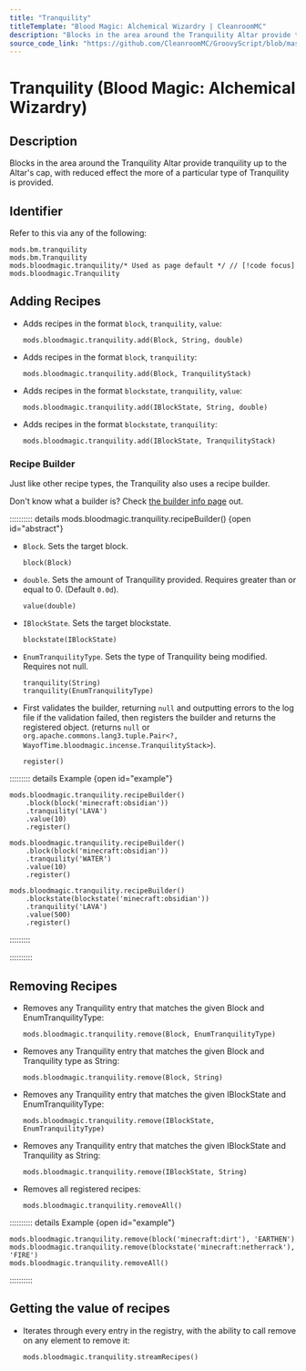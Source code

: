 ```yaml
---
title: "Tranquility"
titleTemplate: "Blood Magic: Alchemical Wizardry | CleanroomMC"
description: "Blocks in the area around the Tranquility Altar provide tranquility up to the Altar's cap, with reduced effect the more of a particular type of Tranquility is provided."
source_code_link: "https://github.com/CleanroomMC/GroovyScript/blob/master/src/main/java/com/cleanroommc/groovyscript/compat/mods/bloodmagic/Tranquility.java"
---
```


# Tranquility (Blood Magic: Alchemical Wizardry)

## Description

Blocks in the area around the Tranquility Altar provide tranquility up to the Altar's cap, with reduced effect the more of a particular type of Tranquility is provided.

## Identifier

Refer to this via any of the following:

```groovy:no-line-numbers {3}
mods.bm.tranquility
mods.bm.Tranquility
mods.bloodmagic.tranquility/* Used as page default */ // [!code focus]
mods.bloodmagic.Tranquility
```


## Adding Recipes

- Adds recipes in the format `block`, `tranquility`, `value`:

    ```groovy:no-line-numbers
    mods.bloodmagic.tranquility.add(Block, String, double)
    ```

- Adds recipes in the format `block`, `tranquility`:

    ```groovy:no-line-numbers
    mods.bloodmagic.tranquility.add(Block, TranquilityStack)
    ```

- Adds recipes in the format `blockstate`, `tranquility`, `value`:

    ```groovy:no-line-numbers
    mods.bloodmagic.tranquility.add(IBlockState, String, double)
    ```

- Adds recipes in the format `blockstate`, `tranquility`:

    ```groovy:no-line-numbers
    mods.bloodmagic.tranquility.add(IBlockState, TranquilityStack)
    ```


### Recipe Builder

Just like other recipe types, the Tranquility also uses a recipe builder.

Don't know what a builder is? Check [the builder info page](../../groovy/builder.md) out.

:::::::::: details mods.bloodmagic.tranquility.recipeBuilder() {open id="abstract"}
- `Block`. Sets the target block.

    ```groovy:no-line-numbers
    block(Block)
    ```

- `double`. Sets the amount of Tranquility provided. Requires greater than or equal to 0. (Default `0.0d`).

    ```groovy:no-line-numbers
    value(double)
    ```

- `IBlockState`. Sets the target blockstate.

    ```groovy:no-line-numbers
    blockstate(IBlockState)
    ```

- `EnumTranquilityType`. Sets the type of Tranquility being modified. Requires not null.

    ```groovy:no-line-numbers
    tranquility(String)
    tranquility(EnumTranquilityType)
    ```

- First validates the builder, returning `null` and outputting errors to the log file if the validation failed, then registers the builder and returns the registered object. (returns `null` or `org.apache.commons.lang3.tuple.Pair<?, WayofTime.bloodmagic.incense.TranquilityStack>`).

    ```groovy:no-line-numbers
    register()
    ```

::::::::: details Example {open id="example"}
```groovy:no-line-numbers
mods.bloodmagic.tranquility.recipeBuilder()
    .block(block('minecraft:obsidian'))
    .tranquility('LAVA')
    .value(10)
    .register()

mods.bloodmagic.tranquility.recipeBuilder()
    .block(block('minecraft:obsidian'))
    .tranquility('WATER')
    .value(10)
    .register()

mods.bloodmagic.tranquility.recipeBuilder()
    .blockstate(blockstate('minecraft:obsidian'))
    .tranquility('LAVA')
    .value(500)
    .register()
```

:::::::::

::::::::::

## Removing Recipes

- Removes any Tranquility entry that matches the given Block and EnumTranquilityType:

    ```groovy:no-line-numbers
    mods.bloodmagic.tranquility.remove(Block, EnumTranquilityType)
    ```

- Removes any Tranquility entry that matches the given Block and Tranquility type as String:

    ```groovy:no-line-numbers
    mods.bloodmagic.tranquility.remove(Block, String)
    ```

- Removes any Tranquility entry that matches the given IBlockState and EnumTranquilityType:

    ```groovy:no-line-numbers
    mods.bloodmagic.tranquility.remove(IBlockState, EnumTranquilityType)
    ```

- Removes any Tranquility entry that matches the given IBlockState and Tranquility as String:

    ```groovy:no-line-numbers
    mods.bloodmagic.tranquility.remove(IBlockState, String)
    ```

- Removes all registered recipes:

    ```groovy:no-line-numbers
    mods.bloodmagic.tranquility.removeAll()
    ```

:::::::::: details Example {open id="example"}
```groovy:no-line-numbers
mods.bloodmagic.tranquility.remove(block('minecraft:dirt'), 'EARTHEN')
mods.bloodmagic.tranquility.remove(blockstate('minecraft:netherrack'), 'FIRE')
mods.bloodmagic.tranquility.removeAll()
```

::::::::::

## Getting the value of recipes

- Iterates through every entry in the registry, with the ability to call remove on any element to remove it:

    ```groovy:no-line-numbers
    mods.bloodmagic.tranquility.streamRecipes()
    ```
